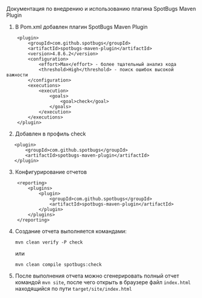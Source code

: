 Документация по внедрению и использованию плагина SpotBugs Maven Plugin

1. В Pom.xml добавлен плагин SpotBugs Maven Plugin

```
    <plugin>
        <groupId>com.github.spotbugs</groupId>
        <artifactId>spotbugs-maven-plugin</artifactId>
        <version>4.8.6.2</version>
        <configuration>
            <effort>Max</effort> - более тщательный анализ кода
            <threshold>High</threshold> - поиск ошибок высокой важности
        </configuration>
        <executions>
            <execution>
                <goals>
                    <goal>check</goal>
                </goals>
            </execution>
        </executions>
    </plugin>
```

2. Добавлен в профиль check
```
   <plugin>
       <groupId>com.github.spotbugs</groupId>
       <artifactId>spotbugs-maven-plugin</artifactId>
   </plugin>
```

3. Конфигурирование отчетов 
```
    <reporting>
        <plugins>
            <plugin>
                <groupId>com.github.spotbugs</groupId>
                <artifactId>spotbugs-maven-plugin</artifactId>
            </plugin>
        </plugins>
    </reporting>
```

4. Создание отчета выполняется командами:

   `mvn clean verify -P check` 

    или

   `mvn clean compile spotbugs:check`

5. После выполнения отчета можно сгенерировать полный отчет командой `mvn site`, после чего открыть в браузере файл `index.html` находящийся по пути `target/site/index.html` 

    

